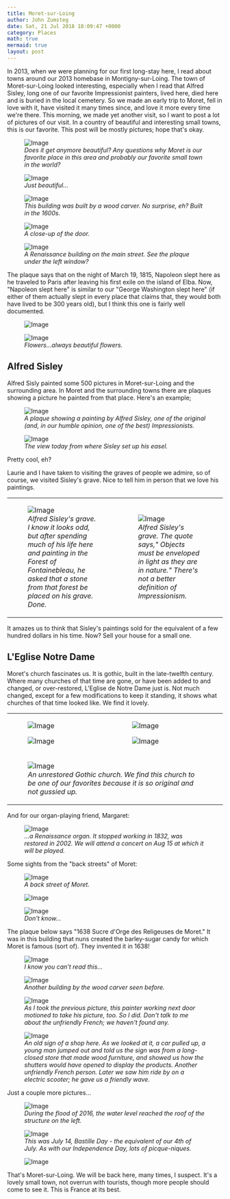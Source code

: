 ```yaml
---
title: Moret-sur-Loing
author: John Zumsteg
date: Sat, 21 Jul 2018 18:09:47 +0000
category: Places
math: true
mermaid: true
layout: post
---
```

In 2013, when we were planning for our first long-stay here, I read about towns around our 2013 homebase in Montigny-sur-Loing. The town of Moret-sur-Loing looked interesting, especially when I read that Alfred Sisley, long one of our favorite Impressionist painters, lived here, died here and is buried in the local cemetery. So we made an early trip to Moret, fell in love with it, have visited it many times since, and love it more every time we're there. This morning, we made yet another visit, so I want to post a lot of pictures of our visit. In a country of beautiful and interesting small towns, this is our favorite. This post will be mostly pictures; hope that's okay.

<figure>
	<img src="{{"/assets/images/2018/07/DSC05396.jpg" | prepend: site.baseurl | prepend: site.url }}" alt="Image" />
	<figcaption><em>Does it get anymore beautiful? Any questions why Moret is our favorite place in this area and probably our favorite small town in the world?</em></figcaption>
</figure>



<figure>
	<img src="{{"/assets/images/2018/07/DSC05580.jpg" | prepend: site.baseurl | prepend: site.url }}" alt="Image" />
	<figcaption><em>Just beautiful...</em></figcaption>
</figure>



<figure>
	<img src="{{"/assets/images/2018/07/DSC05494.jpg" | prepend: site.baseurl | prepend: site.url }}" alt="Image" />
	<figcaption><em>This building was built by a wood carver. No surprise, eh? Built in the 1600s.</em></figcaption>
</figure>



<figure>
	<img src="{{"/assets/images/2018/07/DSC05493.jpg" | prepend: site.baseurl | prepend: site.url }}" alt="Image" />
	<figcaption><em>A close-up of the door.</em></figcaption>
</figure>



<figure>
	<img src="{{"/assets/images/2018/07/DSC05498.jpg" | prepend: site.baseurl | prepend: site.url }}" alt="Image" />
	<figcaption><em>A Renaissance building on the main street. See the plaque under the left window?</em></figcaption>
</figure>



The plaque says that on the night of March 19, 1815, Napoleon slept here as he traveled to Paris after leaving his first exile on the island of Elba. Now, "Napoleon slept here" is similar to our "George Washington slept here" (if either of them actually slept in every place that claims that, they would both have lived to be 300 years old), but I think this one is fairly well documented.

<figure>
	<img src="{{"/assets/images/2018/07/DSC05392.jpg" | prepend: site.baseurl | prepend: site.url }}" alt="Image" />
	<figcaption></figcaption>
</figure>



<figure>
	<img src="{{"/assets/images/2018/07/DSC05497-1.jpg" | prepend: site.baseurl | prepend: site.url }}" alt="Image" />
	<figcaption><em>Flowers...always beautiful flowers.</em></figcaption>
</figure>


<h2>Alfred Sisley</h2>
Alfred Sisly painted some 500 pictures in Moret-sur-Loing and the surrounding area. In Moret and the surrounding towns there are plaques showing a picture he painted from that place. Here's an example;

<figure>
	<img src="{{"/assets/images/2018/07/DSC05409.jpg" | prepend: site.baseurl | prepend: site.url }}" alt="Image" />
	<figcaption><em>A plaque showing a painting by Alfred Sisley, one of the original (and, in our humble opinion, one of the best) Impressionists.</em></figcaption>
</figure>



<figure>
	<img src="{{"/assets/images/2018/07/DSC05410.jpg" | prepend: site.baseurl | prepend: site.url }}" alt="Image" />
	<figcaption><em>The view today from where Sisley set up his easel.</em></figcaption>
</figure>



Pretty cool, eh?

Laurie and I have taken to visiting the graves of people we admire, so of course, we visited Sisley's grave. Nice to tell him in person that we love his paintings.
<table>
<tbody>
<tr>
<td>

<figure>
	<img src="{{"/assets/images/2018/07/DSC05605.jpg" | prepend: site.baseurl | prepend: site.url }}" alt="Image" />
	<figcaption><em>Alfred Sisley's grave. I know it looks odd, but after spending much of his life here and painting in the Forest of Fontainebleau, he asked that a stone from that forest be placed on his grave. Done.</em></figcaption>
</figure>

</td>
<td>

<figure>
	<img src="{{"/assets/images/2018/07/DSC05603.jpg" | prepend: site.baseurl | prepend: site.url }}" alt="Image" />
	<figcaption><em>Alfred Sisley's grave. The quote says," Objects must be enveloped in light as they are in nature." There's not a better definition of Impressionism.</em></figcaption>
</figure>

</td>
</tr>
</tbody>
</table>
It amazes us to think that Sisley's paintings sold for the equivalent of a few hundred dollars in his time. Now? Sell your house for a small one.
<h2>L'Eglise Notre Dame</h2>
Moret's church fascinates us. It is gothic, built in the late-twelfth century. Where many churches of that time are gone, or have been added to and changed, or over-restored, L'Eglise de Notre Dame just is. Not much changed, except for a few modifications to keep it standing, it shows what churches of that time looked like. We find it lovely.
<table>
<tbody>
<tr>
<td><figure>
	<img src="{{"/assets/images/2018/07/DSC05575.jpg" | prepend: site.baseurl | prepend: site.url }}" alt="Image" />
	<figcaption></figcaption>
</figure>

 <figure>
	<img src="{{"/assets/images/2018/07/DSC05557.jpg" | prepend: site.baseurl | prepend: site.url }}" alt="Image" />
	<figcaption></figcaption>
</figure>

</td>
<td><figure>
	<img src="{{"/assets/images/2018/07/DSC05555.jpg" | prepend: site.baseurl | prepend: site.url }}" alt="Image" />
	<figcaption></figcaption>
</figure>

 <figure>
	<img src="{{"/assets/images/2018/07/DSC05550.jpg" | prepend: site.baseurl | prepend: site.url }}" alt="Image" />
	<figcaption></figcaption>
</figure>

</td>
</tr>
<tr>
<td colspan="2">

<figure>
	<img src="{{"/assets/images/2018/07/DSC05538.jpg" | prepend: site.baseurl | prepend: site.url }}" alt="Image" />
	<figcaption><em>An unrestored Gothic church. We find this church to be one of our favorites because it is so original and not gussied up.</em></figcaption>
</figure>

</td>
<td></td>
</tr>
</tbody>
</table>
And for our organ-playing friend, Margaret:

<figure>
	<img src="{{"/assets/images/2018/07/DSC05517.jpg" | prepend: site.baseurl | prepend: site.url }}" alt="Image" />
	<figcaption><em>...a Renaissance organ. It stopped working in 1832, was restored in 2002. We will attend a concert on Aug 15 at which it will be played.</em></figcaption>
</figure>



Some sights from the "back streets" of Moret:

<figure>
	<img src="{{"/assets/images/2018/07/DSC05567.jpg" | prepend: site.baseurl | prepend: site.url }}" alt="Image" />
	<figcaption><em>A back street of Moret.</em></figcaption>
</figure>



<figure>
	<img src="{{"/assets/images/2018/07/DSC05568.jpg" | prepend: site.baseurl | prepend: site.url }}" alt="Image" />
	<figcaption></figcaption>
</figure>



<figure>
	<img src="{{"/assets/images/2018/07/DSC05569.jpg" | prepend: site.baseurl | prepend: site.url }}" alt="Image" />
	<figcaption><em>Don't know...</em></figcaption>
</figure>



The plaque below says "1638 Sucre d'Orge des Religeuses de Moret." It was in this building that nuns created the barley-sugar candy for which Moret is famous (sort of). They invented it in 1638!

<figure>
	<img src="{{"/assets/images/2018/07/DSC05559.jpg" | prepend: site.baseurl | prepend: site.url }}" alt="Image" />
	<figcaption><em>I know you can't read this...</em></figcaption>
</figure>



<figure>
	<img src="{{"/assets/images/2018/07/DSC05561.jpg" | prepend: site.baseurl | prepend: site.url }}" alt="Image" />
	<figcaption><em>Another building by the wood carver seen before.</em></figcaption>
</figure>



<figure>
	<img src="{{"/assets/images/2018/07/DSC05563.jpg" | prepend: site.baseurl | prepend: site.url }}" alt="Image" />
	<figcaption><em>As I took the previous picture, this painter working next door motioned to take his picture, too. So I did. Don't talk to me about the unfriendly French; we haven't found any.</em></figcaption>
</figure>



<figure>
	<img src="{{"/assets/images/2018/07/DSC05578.jpg" | prepend: site.baseurl | prepend: site.url }}" alt="Image" />
	<figcaption><em>An old sign of a shop here. As we looked at it, a car pulled up, a young man jumped out and told us the sign was from a long-closed store that made wood furniture, and showed us how the shutters would have opened to display the products. Another unfriendly French person. Later we saw him ride by on a electric scooter; he gave us a friendly wave.</em></figcaption>
</figure>



Just a couple more pictures...

<figure>
	<img src="{{"/assets/images/2018/07/DSC05405.jpg" | prepend: site.baseurl | prepend: site.url }}" alt="Image" />
	<figcaption><em>During the flood of 2016, the water level reached the roof of the structure on the left.</em></figcaption>
</figure>



<figure>
	<img src="{{"/assets/images/2018/07/DSC05407.jpg" | prepend: site.baseurl | prepend: site.url }}" alt="Image" />
	<figcaption><em>This was July 14, Bastille Day - the equivalent of our 4th of July. As with our Independence Day, lots of picque-niques.</em></figcaption>
</figure>



<figure>
	<img src="{{"/assets/images/2018/07/DSC05587.jpg" | prepend: site.baseurl | prepend: site.url }}" alt="Image" />
	<figcaption></figcaption>
</figure>



That's Moret-sur-Loing. We will be back here, many times, I suspect. It's a lovely small town, not overrun with tourists, though more people should come to see it. This is France at its best.
